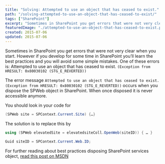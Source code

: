 ```yaml
---
title: "Solving: Attempted to use an object that has ceased to exist."
path: "/solving-attempted-to-use-an-object-that-has-ceased-to-exist/"
tags: ["SharePoint"]
excerpt: "Sometimes in SharePoint you get errors that were not very clear when you start. However if you develop for some time in SharePoint you’ll learn the best practices and you will avoid some simple mistakes. One of these errors is Attempted to use an object that has ceased to exist."
featuredImage: "./attempted-to-use-an-object-that-has-ceased-to-exist.png"
created: 2015-07-06
updated: 2015-07-06
---
```


Sometimes in SharePoint you get errors that were not very clear when you start. However if you develop for some time in SharePoint you’ll learn the best practices and you will avoid some simple mistakes. One of these errors is: Attempted to use an object that has ceased to exist. `(Exception from HRESULT: 0x80030102 (STG_E_REVERTED))`

The error message `Attempted to use an object that has ceased to exist. (Exception from HRESULT: 0x80030102 (STG_E_REVERTED))` occurs when you dispose the SPWeb object in SharePoint. When once disposed it is never accessible anymore.

You should look in your code for

```csharp
(SPWeb site = SPContext.Current.Site) {…}
```

The solution is to replace this by

```csharp
using (SPWeb elevatedSite = elevatedsiteColl.OpenWeb(siteID)) { … }

Guid siteID = SPContext.Current.Web.ID;
```

For further reading about best practices disposing SharePoint services object, [read this post on MSDN](https://msdn.microsoft.com/en-us/library/aa973248(v=office.12).aspx)
